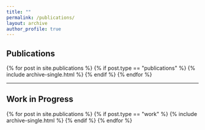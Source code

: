 ```yaml
---
title: ""
permalink: /publications/
layout: archive
author_profile: true
---
```


## Publications
{% for post in site.publications %}
  {% if post.type == "publications" %}
    {% include archive-single.html %}
  {% endif %}
{% endfor %}

---

## Work in Progress
{% for post in site.publications %}
  {% if post.type == "work" %}
    {% include archive-single.html %}
  {% endif %}
{% endfor %}
